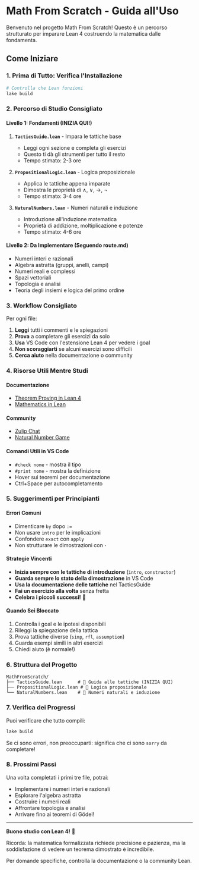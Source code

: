 # Math From Scratch - Guida all'Uso

Benvenuto nel progetto Math From Scratch! Questo è un percorso strutturato per imparare Lean 4 costruendo la matematica dalle fondamenta.

## Come Iniziare

### 1. Prima di Tutto: Verifica l'Installazione
```bash
# Controlla che Lean funzioni
lake build
```

### 2. Percorso di Studio Consigliato

#### Livello 1: Fondamenti (INIZIA QUI!)
1. **`TacticsGuide.lean`** - Impara le tattiche base
   - Leggi ogni sezione e completa gli esercizi
   - Questo ti dà gli strumenti per tutto il resto
   - Tempo stimato: 2-3 ore

2. **`PropositionalLogic.lean`** - Logica proposizionale  
   - Applica le tattiche appena imparate
   - Dimostra le proprietà di ∧, ∨, →, ¬
   - Tempo stimato: 3-4 ore

3. **`NaturalNumbers.lean`** - Numeri naturali e induzione
   - Introduzione all'induzione matematica
   - Proprietà di addizione, moltiplicazione e potenze
   - Tempo stimato: 4-6 ore

#### Livello 2: Da Implementare (Seguendo route.md)
- Numeri interi e razionali
- Algebra astratta (gruppi, anelli, campi)
- Numeri reali e complessi
- Spazi vettoriali
- Topologia e analisi
- Teoria degli insiemi e logica del primo ordine

### 3. Workflow Consigliato

Per ogni file:
1. **Leggi** tutti i commenti e le spiegazioni
2. **Prova** a completare gli esercizi da solo
3. **Usa** VS Code con l'estensione Lean 4 per vedere i goal
4. **Non scoraggiarti** se alcuni esercizi sono difficili
5. **Cerca aiuto** nella documentazione o community

### 4. Risorse Utili Mentre Studi

#### Documentazione
- [Theorem Proving in Lean 4](https://leanprover.github.io/theorem_proving_in_lean4/)
- [Mathematics in Lean](https://leanprover-community.github.io/mathematics_in_lean/)

#### Community
- [Zulip Chat](https://leanprover.zulipchat.com/)
- [Natural Number Game](https://www.ma.imperial.ac.uk/~buzzard/xena/natural_number_game/)

#### Comandi Utili in VS Code
- `#check nome` - mostra il tipo
- `#print nome` - mostra la definizione  
- Hover sui teoremi per documentazione
- Ctrl+Space per autocompletamento

### 5. Suggerimenti per Principianti

#### Errori Comuni
- Dimenticare `by` dopo `:=`
- Non usare `intro` per le implicazioni
- Confondere `exact` con `apply`
- Non strutturare le dimostrazioni con `·`

#### Strategie Vincenti
- **Inizia sempre con le tattiche di introduzione** (`intro`, `constructor`)
- **Guarda sempre lo stato della dimostrazione** in VS Code
- **Usa la documentazione delle tattiche** nel TacticsGuide
- **Fai un esercizio alla volta** senza fretta
- **Celebra i piccoli successi!** 🎉

#### Quando Sei Bloccato
1. Controlla i goal e le ipotesi disponibili
2. Rileggi la spiegazione della tattica  
3. Prova tattiche diverse (`simp`, `rfl`, `assumption`)
4. Guarda esempi simili in altri esercizi
5. Chiedi aiuto (è normale!)

### 6. Struttura del Progetto

```
MathFromScratch/
├── TacticsGuide.lean      # 📖 Guida alle tattiche (INIZIA QUI)
├── PropositionalLogic.lean # 🧠 Logica proposizionale  
└── NaturalNumbers.lean    # 🔢 Numeri naturali e induzione
```

### 7. Verifica dei Progressi

Puoi verificare che tutto compili:
```bash
lake build
```

Se ci sono errori, non preoccuparti: significa che ci sono `sorry` da completare!

### 8. Prossimi Passi

Una volta completati i primi tre file, potrai:
- Implementare i numeri interi e razionali
- Esplorare l'algebra astratta
- Costruire i numeri reali
- Affrontare topologia e analisi
- Arrivare fino ai teoremi di Gödel!

---

**Buono studio con Lean 4!** 🚀

Ricorda: la matematica formalizzata richiede precisione e pazienza, ma la soddisfazione di vedere un teorema dimostrato è incredibile.

Per domande specifiche, controlla la documentazione o la community Lean.